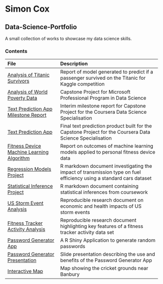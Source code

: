 # Simon Cox
## Data-Science-Portfolio
A small collection of works to showcase my data science skills.

### Contents
|File             |Description             |
|:----------------|:-----------------------|
|[Analysis of Titanic Survivors](https://coxy-74.github.io/Data-Science-Portfolio/Kaggle/Titanic/Titanic-Report.html) |Report of model generated to predict if a passenger survived on the Titanic for Kaggle competition| 
|[Analysis of World Poverty Data](https://coxy-74.github.io/Data-Science-Portfolio/Microsoft/Analysis%20of%20World%20Poverty%20Data.pdf)|Capstone Project for Microsoft Professional Program in Data Science|
|[Text Prediction App Milestone Report](https://coxy-74.github.io/Data-Science-Portfolio/Coursera/Capstone/Milestone-Report.html)|Interim milestone report for Capstone Project for the Coursera Data Science Specialisation|
|[Text Prediction App](https://coxy-74.shinyapps.io/TextPrediction/)|Final text prediction product built for the Capstone Project for the Coursera Data Science Specialisation|
|[Fitness Device Machine Learning Algorithm](https://coxy-74.github.io/Data-Science-Portfolio/Coursera/Machine%20Learning/ML-Assignment.html)|Report on outcomes of machine learning models applied to personal fitness device data|
|[Regression Models Project](https://coxy-74.github.io/Data-Science-Portfolio/Coursera/Regression/Regression-Models-Course-Project.html)|R markdown document investigating the impact of transmission type on fuel efficiency using a standard cars dataset|
|[Statistical Inference Project](https://coxy-74.github.io/Data-Science-Portfolio/Coursera/Statistical%20Inference/Statistical-Inference-Project---SCox.html)|R markdown document containing statistical inferences from coursework|
|[US Storm Event Analysis](https://coxy-74.github.io/Data-Science-Portfolio/Coursera/Storm%20Analysis/Storm_Analysis.html)|Reproducible research document on economic and health impacts of US storm events| 
|[Fitness Tracker Activity Analysis](https://coxy-74.github.io/Data-Science-Portfolio/Coursera/Fitness%20Tracker/Fitness-Tracker-Analysis.html)|Reproducible research document highlighting key features of a fitness tracker activity data set|
|[Password Generator App](https://coxy-74.shinyapps.io/Password-Generator/)|A R Shiny Application to generate random passwords|
|[Password Generator Presentation](https://coxy-74.github.io/Data-Science-Portfolio/Coursera/Data%20Products/index.html)|Slide presentation describing the use and benefits of the Password Generator App|
|[Interactive Map](https://coxy-74.github.io/Data-Science-Portfolio/Coursera/Data%20Products/Assignment-1.html)|Map showing the cricket grounds near Banbury|